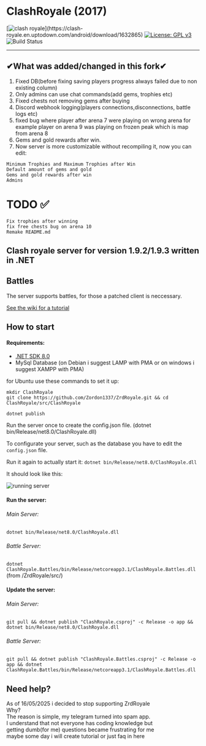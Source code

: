 # ClashRoyale (2017)
[![clash royale](https://img.shields.io/badge/Clash%20Royale-1.9.2-brightred.svg?style=flat")](https://clash-royale.en.uptodown.com/android/download/1632865)
[![License: GPL v3](https://img.shields.io/badge/License-GPLv3-blue.svg)](https://www.gnu.org/licenses/gpl-3.0)
![Build Status](https://action-badges.now.sh/Zordon1337/ZrdRoyale)

-----------------------------------------
## ✔What was added/changed in this fork✔
1. Fixed DB(before fixing saving players progress always failed due to non existing column)<br /> 
2. Only admins can use chat commands(add gems, trophies etc)<br/> 
3. Fixed chests not removing gems after buying<br/>
4. Discord webhook logging(players connections,disconnections, battle logs etc)
5. fixed bug where player after arena 7 were playing on wrong arena for example player on arena 9 was playing on frozen peak which is map from arena 8
6. Gems and gold rewards after win.
7. Now server is more customizable without recompiling it, now you can edit:
``` 
Minimum Trophies and Maximum Trophies after Win
Default amount of gems and gold
Gems and gold rewards after win
Admins
```

# TODO ✅
```
Fix trophies after winning
fix free chests bug on arena 10
Remake README.md
```
## Clash royale server for version 1.9.2/1.9.3 written in .NET


## Battles
The server supports battles, for those a patched client is neccessary.

[See the wiki for a tutorial](https://github.com/Erder00/ZrdRoyale/wiki)

## How to start

#### Requirements:
  - [.NET SDK 8.0](https://dotnet.microsoft.com/en-us/download/dotnet/8.0)
  - MySql Database (on Debian i suggest LAMP with PMA or on windows i suggest XAMPP with PMA)

for Ubuntu use these commands to set it up:
```
mkdir ClashRoyale
git clone https://github.com/Zordon1337/ZrdRoyale.git && cd ClashRoyale/src/ClashRoyale

dotnet publish
```
Run the server once to create the config.json file. (dotnet bin/Release/net8.0/ClashRoyale.dll)

To configurate your server, such as the database you have to edit the ```config.json``` file.

Run it again to actually start it: ```dotnet bin/Release/net8.0/ClashRoyale.dll```

It should look like this:


![running server](https://i.imgur.com/QKKW9QV.png)

#### Run the server:

###### Main Server:
```dotnet bin/Release/net8.0/ClashRoyale.dll```

###### Battle Server:
```dotnet ClashRoyale.Battles/bin/Release/netcoreapp3.1/ClashRoyale.Battles.dll``` (from /ZrdRoyale/src/)

#### Update the server:
###### Main Server:
```git pull && dotnet publish "ClashRoyale.csproj" -c Release -o app && dotnet bin/Release/net8.0/ClashRoyale.dll```

###### Battle Server:
```git pull && dotnet publish "ClashRoyale.Battles.csproj" -c Release -o app && dotnet ClashRoyale.Battles/bin/Release/netcoreapp3.1/ClashRoyale.Battles.dll```

## Need help?
As of 16/05/2025 i decided to stop supporting ZrdRoyale<br>
Why?<br>
The reason is simple, my telegram turned into spam app.<br>
I understand that not everyone has coding knowledge but<br>
getting dumb(for me) questions became frustrating for me<br>
maybe some day i will create tutorial or just faq in here<br>
